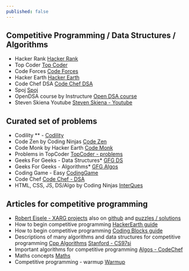 ```yaml
---
published: false
---
```

## Competitive Programming / Data Structures / Algorithms
- Hacker Rank [Hacker Rank](https://www.hackerrank.com/dashboard)
- Top Coder [Top Coder](https://www.topcoder.com/thrive/tracks?track=Competitive%20Programming)
- Code Forces [Code Forces](http://codeforces.com/)
- Hacker Earth [Hacker Earth](https://www.hackerearth.com/)
- Code Chef DSA [Code Chef DSA](https://www.codechef.com/LEARNDSA?order=desc&sortBy=successful_submissions)
- Spoj [Spoj](https://www.spoj.com/)
- OpenDSA course by Instructure [Open DSA course](https://canvas.instructure.com/)
- Steven Skiena Youtube [Steven Skiena - Youtube](https://www.youtube.com/channel/UCh27N8m4Jp_rkwx26Q4iclQ)

## Curated set of problems
- Codility ** - [Codility](https://app.codility.com/programmers/lessons/1-iterations/)
- Code Zen by Coding Ninjas [Code Zen](https://codezen.codingninjas.com/dashboard)
- Code Monk by Hacker Earth [Code Monk](https://www.hackerearth.com/practice/codemonk/)
- Problems in TopCoder [TopCoder - problems](https://community.topcoder.com/tc?module=ProblemArchive&sr=&er=&sc=&sd=&class=&cat=&div1l=&div2l=1&mind1s=&mind2s=&maxd1s=&maxd2s=&wr=)
- Geeks For Geeks - Data Structures* [GFG DS](https://www.geeksforgeeks.org/data-structures/)
- Geeks For Geeks - Algorithms* [GFG Algos](https://www.geeksforgeeks.org/fundamentals-of-algorithms/)
- Coding Game - Easy [CodingGame](https://www.codingame.com/training/easy)
- Code Chef [Code Chef - DSA](https://discuss.codechef.com/t/data-structures-and-algorithms/6599)
- HTML, CSS, JS, DS/Algo by Coding Ninjas [InterQues](https://www.geeksforgeeks.org/fundamentals-of-algorithms/)

## Articles for competitive programming
- [Robert Eisele - XARG projects](https://www.xarg.org/projects/) also on [github](https://github.com/infusion) and [puzzles / solutions](https://www.xarg.org/puzzles/)
- How to begin competitive programming [HackerEarth guide](https://www.hackerearth.com/practice/notes/kaushik.mv3/learn-to-code-by-competitive-programming/)
- How to begin competitive programming [Coding Blocks guide](https://blog.codingblocks.com/2019/start-with-competitive-programming/)
- Descriptions of many algorithms and data structures for competitive programming [Cpp Algorithms](https://cp-algorithms.com/)
 [Stanford - CS97si](http://web.stanford.edu/class/cs97si/)
 - Important algorithms for competitive programming [Algos - CodeChef](https://discuss.codechef.com/t/what-are-the-must-known-algorithms-for-online-programming-contests/2717/4)
 - Maths concepts [Maths](https://medium.com/programming-and-algorithms-iitr/a-voyage-through-numbers-4695eb29df43)
 - Competitive programming - warmup [Warmup](https://medium.com/programming-and-algorithms-iitr/competitive-programming-a-warm-up-66d0ce0bbaff)